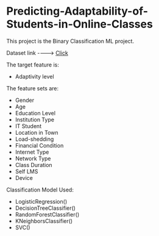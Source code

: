 # Predicting-Adaptability-of-Students-in-Online-Classes
This project is the Binary Classification ML project. 

Dataset link ----> [Click](https://www.kaggle.com/datasets/mdmahmudulhasansuzan/students-adaptability-level-in-online-education)

The target feature is: 
- Adaptivity level

The feature sets are:
- Gender
- Age
- Education Level
- Institution Type
- IT Student
- Location in Town
- Load-shedding
- Financial Condition
- Internet Type
- Network Type
- Class Duration
- Self LMS
- Device

Classification Model Used: 
- LogisticRegression()
- DecisionTreeClassifier()
- RandomForestClassifier()
- KNeighborsClassifier()
- SVC()

  
